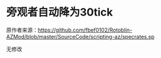 # 旁观者自动降为30tick



原作者来源：https://github.com/fbef0102/Rotoblin-AZMod/blob/master/SourceCode/scripting-az/specrates.sp



无修改
